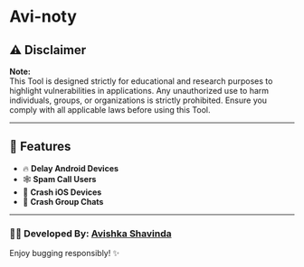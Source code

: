 # Avi-noty




## ⚠️ Disclaimer

**Note:**  
This Tool is designed strictly for educational and research purposes to highlight vulnerabilities in applications. Any unauthorized use to harm individuals, groups, or organizations is strictly prohibited. Ensure you comply with all applicable laws before using this Tool.

---

## 🌟 Features

- 🔥 **Delay Android Devices**  
- 🕸️ **Spam Call Users**
- 🍏 **Crash iOS Devices**  
- 💬 **Crash Group Chats**

---


### 👨‍💻 Developed By: **[Avishka Shavinda](https://github.com/avishka33)**

Enjoy bugging responsibly! ✨
